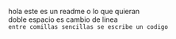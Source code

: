 hola este es un readme o lo que quieran  
doble espacio es cambio de linea  
`entre comillas sencillas se escribe un codigo`
